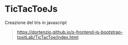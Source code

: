 # TicTacToeJs
Creazione del tris in javascript
> https://dortenzio.github.io/s-frontend-js-bootstrap-tpsitLab/TicTacToe/index.html
